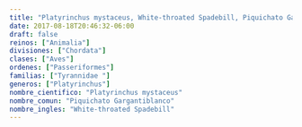 ```yaml
---
title: "Platyrinchus mystaceus, White-throated Spadebill, Piquichato Gargantiblanco"
date: 2017-08-18T20:46:32-06:00
draft: false
reinos: ["Animalia"]
divisiones: ["Chordata"]
clases: ["Aves"]
ordenes: ["Passeriformes"]
familias: ["Tyrannidae "]
generos: ["Platyrinchus"]
nombre_cientifico: "Platyrinchus mystaceus"
nombre_comun: "Piquichato Gargantiblanco"
nombre_ingles: "White-throated Spadebill"
---
```

